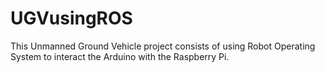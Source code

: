 # UGVusingROS
This Unmanned Ground Vehicle project consists of using Robot Operating System to interact the Arduino with the Raspberry Pi. 
